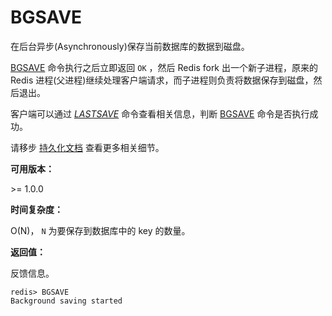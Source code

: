 
# BGSAVE

在后台异步(Asynchronously)保存当前数据库的数据到磁盘。

[BGSAVE](#bgsave) 命令执行之后立即返回 `OK` ，然后 Redis fork 出一个新子进程，原来的 Redis 进程(父进程)继续处理客户端请求，而子进程则负责将数据保存到磁盘，然后退出。

客户端可以通过 [_LASTSAVE_](lastsave.html#lastsave) 命令查看相关信息，判断 [BGSAVE](#bgsave) 命令是否执行成功。

请移步 [持久化文档](http://redis.io/topics/persistence) 查看更多相关细节。

**可用版本：**

&gt;= 1.0.0

**时间复杂度：**

O(N)， `N` 为要保存到数据库中的 key 的数量。

**返回值：**

反馈信息。

```
redis> BGSAVE
Background saving started

```
